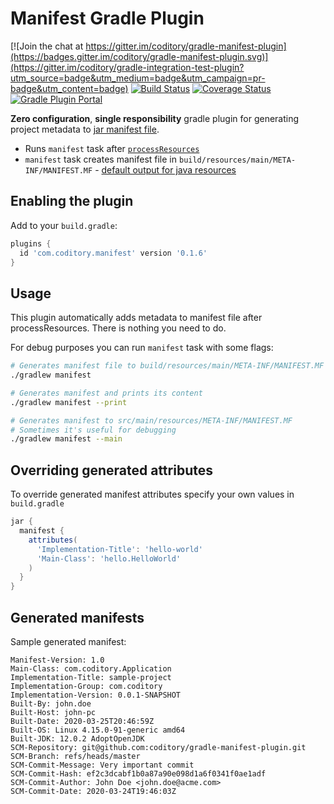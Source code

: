 # Manifest Gradle Plugin

[![Join the chat at https://gitter.im/coditory/gradle-manifest-plugin](https://badges.gitter.im/coditory/gradle-manifest-plugin.svg)](https://gitter.im/coditory/gradle-integration-test-plugin?utm_source=badge&utm_medium=badge&utm_campaign=pr-badge&utm_content=badge)
[![Build Status](https://travis-ci.org/coditory/gradle-manifest-plugin.svg?branch=master)](https://travis-ci.org/coditory/gradle-manifest-plugin)
[![Coverage Status](https://coveralls.io/repos/github/coditory/gradle-manifest-plugin/badge.svg)](https://coveralls.io/github/coditory/gradle-manifest-plugin)
[![Gradle Plugin Portal](https://img.shields.io/badge/Plugin_Portal-v0.1.6-green.svg)](https://plugins.gradle.org/plugin/com.coditory.manifest)

**Zero configuration**, **single responsibility** gradle plugin for generating project metadata to [jar manifest file](https://docs.oracle.com/javase/tutorial/deployment/jar/manifestindex.html).

- Runs `manifest` task after [`processResources`](https://docs.gradle.org/current/userguide/java_plugin.html#sec:java_tasks)
- `manifest` task creates manifest file in `build/resources/main/META-INF/MANIFEST.MF` - [default output for java resources](https://docs.gradle.org/current/userguide/java_plugin.html#sec:source_set_properties)

## Enabling the plugin

Add to your `build.gradle`:

```gradle
plugins {
  id 'com.coditory.manifest' version '0.1.6'
}
```

## Usage
This plugin automatically adds metadata to manifest file after processResources.
There is nothing you need to do.

For debug purposes you can run `manifest` task with some flags:
```sh
# Generates manifest file to build/resources/main/META-INF/MANIFEST.MF
./gradlew manifest

# Generates manifest and prints its content
./gradlew manifest --print

# Generates manifest to src/main/resources/META-INF/MANIFEST.MF
# Sometimes it's useful for debugging
./gradlew manifest --main
```

## Overriding generated attributes
To override generated manifest attributes specify your own values in `build.gradle`

```gradle
jar {
  manifest {
    attributes(
      'Implementation-Title': 'hello-world'
      'Main-Class': 'hello.HelloWorld'
    )
  }
}
```

## Generated manifests

Sample generated manifest:

```
Manifest-Version: 1.0
Main-Class: com.coditory.Application
Implementation-Title: sample-project
Implementation-Group: com.coditory
Implementation-Version: 0.0.1-SNAPSHOT
Built-By: john.doe
Built-Host: john-pc
Built-Date: 2020-03-25T20:46:59Z
Built-OS: Linux 4.15.0-91-generic amd64
Built-JDK: 12.0.2 AdoptOpenJDK
SCM-Repository: git@github.com:coditory/gradle-manifest-plugin.git
SCM-Branch: refs/heads/master
SCM-Commit-Message: Very important commit
SCM-Commit-Hash: ef2c3dcabf1b0a87a90e098d1a6f0341f0ae1adf
SCM-Commit-Author: John Doe <john.doe@acme.com>
SCM-Commit-Date: 2020-03-24T19:46:03Z
```
